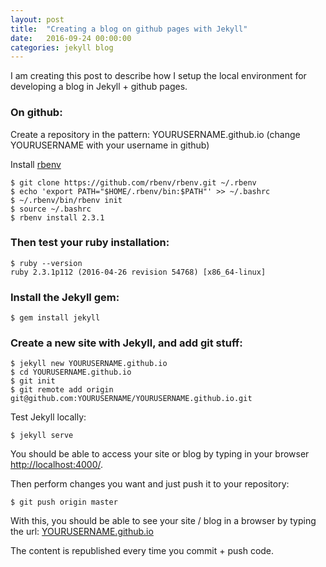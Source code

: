 ```yaml
---
layout: post
title:  "Creating a blog on github pages with Jekyll"
date:   2016-09-24 00:00:00
categories: jekyll blog
---
```

I am creating this post to describe how I setup the local environment for developing a blog in Jekyll + github pages.

### On github:

Create a repository in the pattern: YOURUSERNAME.github.io (change YOURUSERNAME with your username in github)

Install [rbenv](https://github.com/rbenv/rbenv)

```shell
$ git clone https://github.com/rbenv/rbenv.git ~/.rbenv
$ echo 'export PATH="$HOME/.rbenv/bin:$PATH"' >> ~/.bashrc
$ ~/.rbenv/bin/rbenv init
$ source ~/.bashrc
$ rbenv install 2.3.1
```


### Then test your ruby installation:

```shell
$ ruby --version
ruby 2.3.1p112 (2016-04-26 revision 54768) [x86_64-linux]
```


### Install the Jekyll gem:


```shell
$ gem install jekyll
```

### Create a new site with Jekyll, and add git stuff:


```shell
$ jekyll new YOURUSERNAME.github.io
$ cd YOURUSERNAME.github.io
$ git init
$ git remote add origin git@github.com:YOURUSERNAME/YOURUSERNAME.github.io.git
```

Test Jekyll locally:

```shell
$ jekyll serve
```

You should be able to access your site or blog by typing in your browser [http://localhost:4000/](http://localhost:4000/).

Then perform changes you want and just push it to your repository:
```shell
$ git push origin master
```

With this, you should be able to see your site / blog in a browser by typing the url: [YOURUSERNAME.github.io](YOURUSERNAME.github.io)

The content is republished every time you commit + push code.
